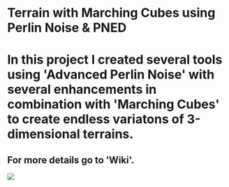 # Terrain with Marching Cubes using Perlin Noise & PNED

<Summary>
    <h1>In this project I created several tools using 'Advanced Perlin Noise' with several enhancements in combination
    with 'Marching Cubes' to create endless variatons of 3-dimensional terrains.</h1>
    <h2>For more details go to 'Wiki'.</h2>
</Summary>

![](pictures/exampleTerrain.png)